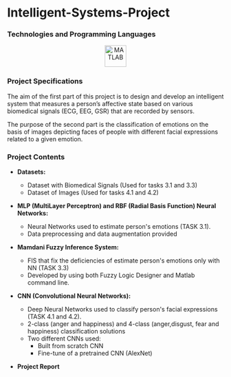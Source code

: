 # Intelligent-Systems-Project

### Technologies and Programming Languages
<div align="center">
	<img width="50" src="https://user-images.githubusercontent.com/25181517/192106593-610ee31c-995e-4f24-b8e1-0f18eead6fae.png" alt="MATLAB" title="MATLAB"/>
</div>

### Project Specifications
The aim of the first part of this project is to design and develop an intelligent system that measures a person’s affective state based on various biomedical signals (ECG, EEG, GSR) that are recorded by sensors.

The purpose of the second part is the classification of emotions on the basis of images depicting faces of people with different facial expressions related to a given emotion.


### Project Contents

+ **Datasets:**
  * Dataset with Biomedical Signals (Used for tasks 3.1 and 3.3)
  * Dataset of Images (Used for tasks 4.1 and 4.2)

+ **MLP (MultiLayer Perceptron) and RBF (Radial Basis Function) Neural Networks:**
  * Neural Networks used to estimate person's emotions (TASK 3.1).
  * Data preprocessing and data augmentation provided

+ **Mamdani Fuzzy Inference System:**
  * FIS that fix the deficiencies of estimate person's emotions only with NN (TASK 3.3)
  * Developed by using both Fuzzy Logic Designer and Matlab command line.

+ **CNN (Convolutional Neural Networks):**
  * Deep Neural Networks used to classify person's facial expressions (TASK 4.1 and 4.2).
  * 2-class (anger and happiness) and 4-class (anger,disgust, fear and happiness) classification solutions
  * Two different CNNs used:
    * Built from scratch CNN
    * Fine-tune of a pretrained CNN (AlexNet)

+ **Project Report**

